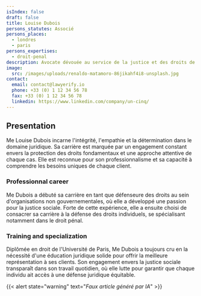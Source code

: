 ```yaml
---
isIndex: false
draft: false
title: Louise Dubois
persons_statutes: Associé
persons_places:
  - londres
  - paris
persons_expertises:
  - droit-penal
description: Avocate dévouée au service de la justice et des droits de ses clients. Avec une passion pour la défense des intérêts légitimes, Me Dubois est prête à vous offrir une représentation juridique de qualité.
image:
  src: /images/uploads/renaldo-matamoro-86jikahf4i8-unsplash.jpg
contact:
  email: contact@lawyerify.io
  phone: +33 (0) 1 12 34 56 78
  fax: +33 (0) 1 12 34 56 78
  linkedin: https://www.linkedin.com/company/un-cinq/
---
```

## Presentation 

Me Louise Dubois incarne l'intégrité, l'empathie et la détermination dans le domaine juridique. Sa carrière est marquée par un engagement constant envers la protection des droits fondamentaux et une approche attentive de chaque cas. Elle est reconnue pour son professionnalisme et sa capacité à comprendre les besoins uniques de chaque client.

### Professionnal career

Me Dubois a débuté sa carrière en tant que défenseure des droits au sein d'organisations non gouvernementales, où elle a développé une passion pour la justice sociale. Forte de cette expérience, elle a ensuite choisi de consacrer sa carrière à la défense des droits individuels, se spécialisant notamment dans le droit pénal.

### Training and specialization

Diplômée en droit de l'Université de Paris, Me Dubois a toujours cru en la nécessité d'une éducation juridique solide pour offrir la meilleure représentation à ses clients. Son engagement envers la justice sociale transparaît dans son travail quotidien, où elle lutte pour garantir que chaque individu ait accès à une défense juridique équitable.

{{< alert state="warning" text="*Faux article généré par IA*" >}}
